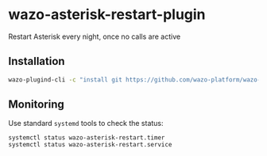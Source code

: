 # wazo-asterisk-restart-plugin

Restart Asterisk every night, once no calls are active

## Installation

```sh
wazo-plugind-cli -c "install git https://github.com/wazo-platform/wazo-asterisk-restart-plugin"
```

## Monitoring

Use standard `systemd` tools to check the status:

```
systemctl status wazo-asterisk-restart.timer
systemctl status wazo-asterisk-restart.service
```
